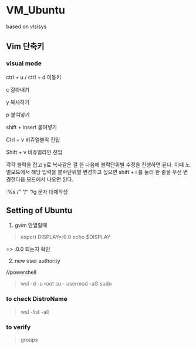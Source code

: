# VM_Ubuntu
based on vlsisys


## Vim 단축키


### visual mode
ctrl + u / ctrl + d 이동키

c 잘라내기

y 복사하기

p 붙여넣기

shift + insert 붙여넣기

Ctrl + v 비쥬얼블락 진입

Shift + v 비쥬얼라인 진입

각각 블락을 잡고 y로 복사같은 걸 한 다음에 블락단위별 수정을 진행하면 된다. 이때 노멀모드에서 해당 입력을 블락단위별 변경하고 싶으면 shift + i 를 눌러 한 줄을 우선 변경한다음 모드에서 나오면 된다.

:%s /” “/” “/g 문자 대체작성


## Setting of Ubuntu


1. gvim 안열릴때
> export DISPLAY=:0.0
> echo $DISPLAY

=> :0.0 되는지 확인

2. new user authority

//powershell

> wsl -d <DistroName> -u root
> su -
> usermod -aG sudo <username>

### to check DistroName
> wsl -list -all

### to verify
> groups <username>

